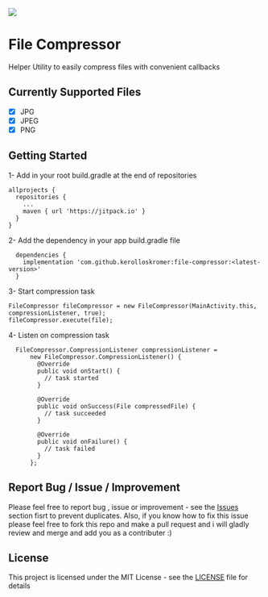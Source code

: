 [![](https://jitpack.io/v/kerolloskromer/file-compressor.svg)](https://jitpack.io/#kerolloskromer/file-compressor)

# File Compressor

Helper Utility to easily compress files with convenient callbacks

## Currently Supported Files

- [x] JPG
- [x] JPEG
- [x] PNG

## Getting Started

1- Add in your root build.gradle at the end of repositories
```
allprojects {
  repositories {
    ...
    maven { url 'https://jitpack.io' }
  }
}
```
2- Add the dependency in your app build.gradle file
```
  dependencies {
    implementation 'com.github.kerolloskromer:file-compressor:<latest-version>'
  }
```
3- Start compression task
```
FileCompressor fileCompressor = new FileCompressor(MainActivity.this, compressionListener, true);
fileCompressor.execute(file);
```
4- Listen on compression task
```
  FileCompressor.CompressionListener compressionListener =
      new FileCompressor.CompressionListener() {
        @Override
        public void onStart() {
          // task started
        }

        @Override
        public void onSuccess(File compressedFile) {
          // task succeeded
        }

        @Override
        public void onFailure() {
          // task failed
        }
      };
```
## Report Bug / Issue / Improvement

Please feel free to report bug , issue or improvement - see the [Issues](https://github.com/kerolloskromer/file-compressor/issues) section fisrt to prevent duplicates.
Also, if you know how to fix this issue please feel free to fork this repo and make a pull request and i will gladly review and merge and add you as a contributer :)

## License

This project is licensed under the MIT License - see the [LICENSE](LICENSE) file for details
